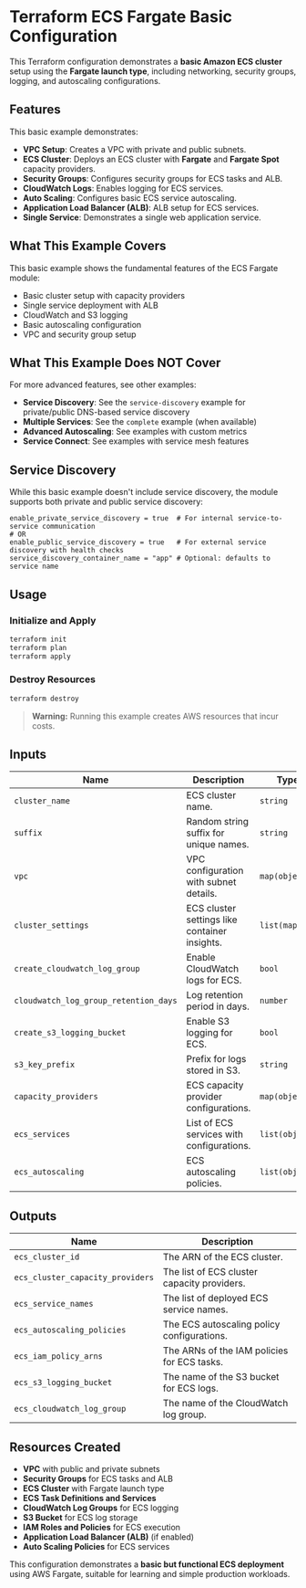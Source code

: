 # Terraform ECS Fargate Basic Configuration

This Terraform configuration demonstrates a **basic Amazon ECS cluster** setup using the **Fargate launch type**, including networking, security groups, logging, and autoscaling configurations.

## Features

This basic example demonstrates:

- **VPC Setup**: Creates a VPC with private and public subnets.
- **ECS Cluster**: Deploys an ECS cluster with **Fargate** and **Fargate Spot** capacity providers.
- **Security Groups**: Configures security groups for ECS tasks and ALB.
- **CloudWatch Logs**: Enables logging for ECS services.
- **Auto Scaling**: Configures basic ECS service autoscaling.
- **Application Load Balancer (ALB)**: ALB setup for ECS services.
- **Single Service**: Demonstrates a single web application service.

## What This Example Covers

This basic example shows the fundamental features of the ECS Fargate module:

- Basic cluster setup with capacity providers
- Single service deployment with ALB
- CloudWatch and S3 logging
- Basic autoscaling configuration
- VPC and security group setup

## What This Example Does NOT Cover

For more advanced features, see other examples:

- **Service Discovery**: See the `service-discovery` example for private/public DNS-based service discovery
- **Multiple Services**: See the `complete` example (when available)
- **Advanced Autoscaling**: See examples with custom metrics
- **Service Connect**: See examples with service mesh features

## Service Discovery

While this basic example doesn't include service discovery, the module supports both private and public service discovery:

```hcl
enable_private_service_discovery = true  # For internal service-to-service communication
# OR
enable_public_service_discovery = true   # For external service discovery with health checks
service_discovery_container_name = "app" # Optional: defaults to service name
```

## Usage

### **Initialize and Apply**

```bash
terraform init
terraform plan
terraform apply
```

### **Destroy Resources**

```bash
terraform destroy
```

> **Warning:** Running this example creates AWS resources that incur costs.

## Inputs

| Name                             | Description                                        | Type             | Default              |
|----------------------------------|------------------------------------------------|----------------|----------------------|
| `cluster_name`                   | ECS cluster name.                               | `string`        | `"cltest"`          |
| `suffix`                          | Random string suffix for unique names.         | `string`        | `""`                |
| `vpc`                             | VPC configuration with subnet details.         | `map(object)`   | `{}`                |
| `cluster_settings`                | ECS cluster settings like container insights.  | `list(map)`     | `[]`                |
| `create_cloudwatch_log_group`     | Enable CloudWatch logs for ECS.                | `bool`          | `true`              |
| `cloudwatch_log_group_retention_days` | Log retention period in days.            | `number`        | `90`                |
| `create_s3_logging_bucket`        | Enable S3 logging for ECS.                     | `bool`          | `true`              |
| `s3_key_prefix`                   | Prefix for logs stored in S3.                  | `string`        | `"logs/"`           |
| `capacity_providers`              | ECS capacity provider configurations.          | `map(object)`   | `{}`                |
| `ecs_services`                    | List of ECS services with configurations.      | `list(object)`  | `[]`                |
| `ecs_autoscaling`                 | ECS autoscaling policies.                      | `list(object)`  | `[]`                |

## Outputs

| Name                              | Description                                        |
|-----------------------------------|------------------------------------------------|
| `ecs_cluster_id`                   | The ARN of the ECS cluster.                     |
| `ecs_cluster_capacity_providers`   | The list of ECS cluster capacity providers.     |
| `ecs_service_names`                | The list of deployed ECS service names.        |
| `ecs_autoscaling_policies`         | The ECS autoscaling policy configurations.     |
| `ecs_iam_policy_arns`              | The ARNs of the IAM policies for ECS tasks.    |
| `ecs_s3_logging_bucket`            | The name of the S3 bucket for ECS logs.        |
| `ecs_cloudwatch_log_group`         | The name of the CloudWatch log group.          |

## Resources Created

- **VPC** with public and private subnets
- **Security Groups** for ECS tasks and ALB
- **ECS Cluster** with Fargate launch type
- **ECS Task Definitions and Services**
- **CloudWatch Log Groups** for ECS logging
- **S3 Bucket** for ECS log storage
- **IAM Roles and Policies** for ECS execution
- **Application Load Balancer (ALB)** (if enabled)
- **Auto Scaling Policies** for ECS services

This configuration demonstrates a **basic but functional ECS deployment** using AWS Fargate, suitable for learning and simple production workloads.
